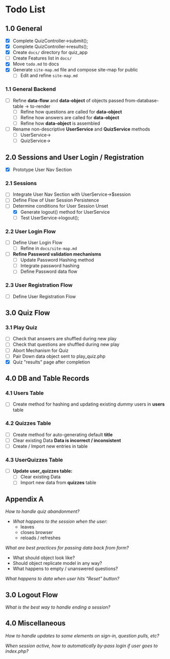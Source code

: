 # Todo List

## 1.0 General
- [x] Complete QuizController->submit();
- [x] Complete QuizController->results();
- [x] Create `docs/` directory for quiz_app
- [ ] Create Features list in `docs/`
- [x] Move `todo.md` to docs
- [x] Generate `site-map.md` file and compose site-map for public
  - [ ] Edit and refine `site-map.md`

### 1.1 General Backend
- [ ] Refine **data-flow**  and **data-object** of objects passed from-database-table -> to-render
  - [ ] Refine how questions are called for **data-object**
  - [ ] Refine how answers are called for **data-object**
  - [ ] Refine how **data-object** is assembled

- [ ] Rename non-descriptive **UserService** and **QuizService** methods
  - [ ] UserService->
  - [ ] QuizService->

## 2.0 Sessions and User Login / Registration

- [x] Prototype User Nav Section

### 2.1 Sessions
- [ ] Integrate User Nav Section with UserService->$session
- [ ] Define Flow of User Session Persistence
- [ ] Determine conditions for User Session Unset
  - [x] Generate logout() method for UserService
  - [ ] Test UserService->logout();

### 2.2 User Login Flow
- [ ] Define User Login Flow
  - [ ] Refine in `docs/site-map.md`
- [ ] **Refine Password validation mechanisms**
  - [ ] Update Password Hashing method
  - [ ] Integrate password hashing
  - [ ] Define Password data flow

### 2.3 User Registration Flow
- [ ] Define User Registration Flow

## 3.0 Quiz Flow

### 3.1 Play Quiz
- [ ] Check that answers are shuffled during new play
- [ ] Check that questions are shuffled during new play
- [ ] Abort Mechanism for Quiz
- [ ] Pair Down data object sent to play_quiz.php
- [x] Quiz "results" page after completion

## 4.0 DB and Table Records

### 4.1 Users Table
- [ ] Create method for hashing and updating existing *dummy* users in **users** table

### 4.2 Quizzes Table
- [ ] Create method for auto-generating default **title**
- [ ] Clear existing Data **Data is incorrect / inconsistent**
- [ ] Create / Import new entries in table

### 4.3 UserQuizzes Table
- [ ] **Update user_quizzes table:**
  - [ ] Clear existing Data
  - [ ] Import new data from **quizzes** table

## Appendix A

*How to handle quiz abandonment?*

- *What happens to the session when the user:*
  - leaves
  - closes browser
  - reloads / refreshes

*What are best practices for passing data back from form?*

- What should object look like?
- Should object replicate model in any way?
- What happens to empty / unanswered questions?

*What happens to data when user hits "Reset" button?*

## 3.0 Logout Flow

*What is the best way to handle ending a session?*

## 4.0 Miscellaneous

*How to handle updates to some elements on sign-in, question pulls, etc?*

*When session active, how to automatically by-pass login if user goes to index.php?*